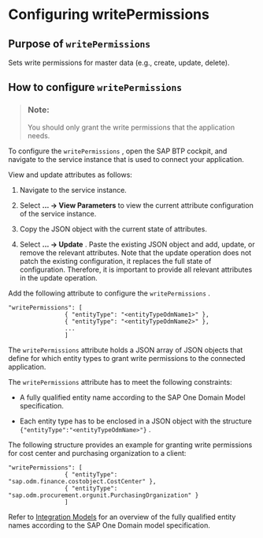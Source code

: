 <!-- loio8fe4492db4114d5dbbf635e6cddfdd37 -->

# Configuring writePermissions



<a name="loio8fe4492db4114d5dbbf635e6cddfdd37__purpose-of-writepermissions"/>

## Purpose of `writePermissions` 

Sets write permissions for master data \(e.g., create, update, delete\).



<a name="loio8fe4492db4114d5dbbf635e6cddfdd37__how-to-configure-writepermissions"/>

## How to configure `writePermissions` 

> ### Note:  
> You should only grant the write permissions that the application needs.

To configure the `writePermissions` , open the SAP BTP cockpit, and navigate to the service instance that is used to connect your application.

View and update attributes as follows:

1.  Navigate to the service instance.

2.  Select **... -\> View Parameters** to view the current attribute configuration of the service instance.

3.  Copy the JSON object with the current state of attributes.

4.  Select **... -\> Update** . Paste the existing JSON object and add, update, or remove the relevant attributes. Note that the update operation does not patch the existing configuration, it replaces the full state of configuration. Therefore, it is important to provide all relevant attributes in the update operation.


Add the following attribute to configure the `writePermissions` .

```
"writePermissions": [
				{ "entityType": "<entityTypeOdmName1>" },
				{ "entityType": "<entityTypeOdmName2>" },
				...
				]
```

The `writePermissions` attribute holds a JSON array of JSON objects that define for which entity types to grant write permissions to the connected application.

The `writePermissions` attribute has to meet the following constraints:

-   A fully qualified entity name according to the SAP One Domain Model specification.

-   Each entity type has to be enclosed in a JSON object with the structure `{"entityType":"<entityTypeOdmName>"}` .


The following structure provides an example for granting write permissions for cost center and purchasing organization to a client:

```
"writePermissions": [
				{ "entityType": "sap.odm.finance.costobject.CostCenter" },
				{ "entityType": "sap.odm.procurement.orgunit.PurchasingOrganization" }
				]
```

Refer to [Integration Models](../about-this-service/integration-models-8882bf9.md) for an overview of the fully qualified entity names according to the SAP One Domain model specification.

